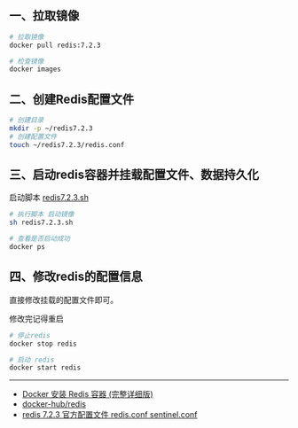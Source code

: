 ## 一、拉取镜像
```bash
# 拉取镜像
docker pull redis:7.2.3

# 检查镜像
docker images
```


## 二、创建Redis配置文件
```bash
# 创建目录
mkdir -p ~/redis7.2.3
# 创建配置文件
touch ~/redis7.2.3/redis.conf
```


## 三、启动redis容器并挂载配置文件、数据持久化
启动脚本 [redis7.2.3.sh](./redis7.2.3.sh)
```bash
# 执行脚本 启动镜像
sh redis7.2.3.sh

# 查看是否启动成功
docker ps
```


## 四、修改redis的配置信息
直接修改挂载的配置文件即可。

修改完记得重启
```bash
# 停止redis  
docker stop redis

# 启动 redis 
docker start redis
```


---
- [Docker 安装 Redis 容器 (完整详细版)](https://blog.csdn.net/BThinker/article/details/123374236)
- [docker-hub/redis](https://hub.docker.com/_/redis)
- [redis 7.2.3 官方配置文件 redis.conf sentinel.conf](https://blog.csdn.net/wuyujin1997/article/details/135094906)
